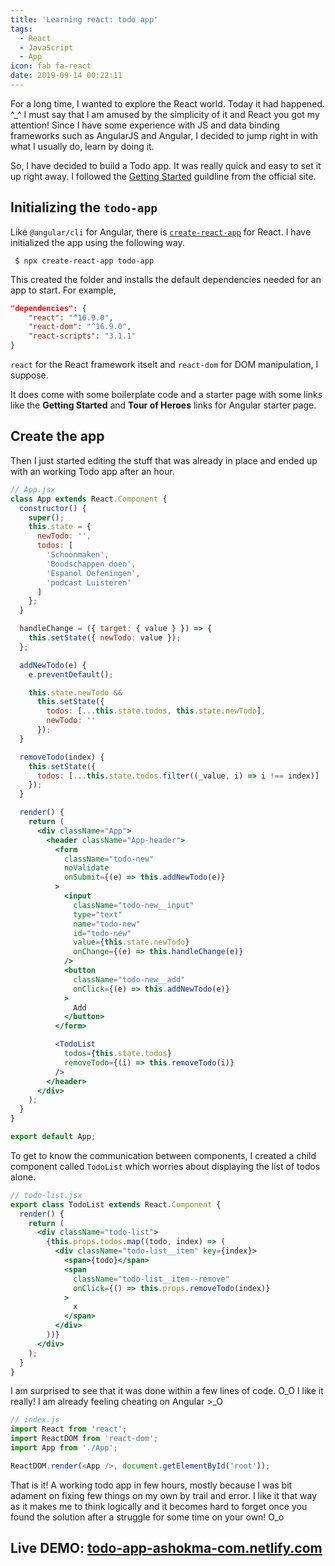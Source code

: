 ```yaml
---
title: 'Learning react: todo app'
tags:
  - React
  - JavaScript
  - App
icon: fab fa-react
date: 2019-09-14 00:22:11
---
```



For a long time, I wanted to explore the React world. Today it had happened. ^\_^ I must say that I am amused by the simplicity of it and React you got my attention! Since I have some experience with JS and data binding frameworks such as AngularJS and Angular, I decided to jump right in with what I usually do, learn by doing it.

So, I have decided to build a Todo app. It was really quick and easy to set it up right away. I followed the [Getting Started][1] guildline from the official site.

## Initializing the `todo-app`

Like `@angular/cli` for Angular, there is [`create-react-app`][2] for React. I have initialized the app using the following way.

```
 $ npx create-react-app todo-app
```

This created the folder and installs the default dependencies needed for an app to start. For example,

```json
"dependencies": {
    "react": "^16.9.0",
    "react-dom": "^16.9.0",
    "react-scripts": "3.1.1"
}
```

`react` for the React framework itselt and `react-dom` for DOM manipulation, I suppose.

It does come with some boilerplate code and a starter page with some links like the **Getting Started** and **Tour of Heroes** links for Angular starter page.

## Create the app

Then I just started editing the stuff that was already in place and ended up with an working Todo app after an hour.

```jsx
// App.jsx
class App extends React.Component {
  constructor() {
    super();
    this.state = {
      newTodo: '',
      todos: [
        'Schoonmaken',
        'Boodschappen doen',
        'Espanol Oefeningen',
        'podcast Luisteren'
      ]
    };
  }

  handleChange = ({ target: { value } }) => {
    this.setState({ newTodo: value });
  };

  addNewTodo(e) {
    e.preventDefault();

    this.state.newTodo &&
      this.setState({
        todos: [...this.state.todos, this.state.newTodo],
        newTodo: ''
      });
  }

  removeTodo(index) {
    this.setState({
      todos: [...this.state.todos.filter((_value, i) => i !== index)]
    });
  }

  render() {
    return (
      <div className="App">
        <header className="App-header">
          <form
            className="todo-new"
            noValidate
            onSubmit={(e) => this.addNewTodo(e)}
          >
            <input
              className="todo-new__input"
              type="text"
              name="todo-new"
              id="todo-new"
              value={this.state.newTodo}
              onChange={(e) => this.handleChange(e)}
            />
            <button
              className="todo-new__add"
              onClick={(e) => this.addNewTodo(e)}
            >
              Add
            </button>
          </form>

          <TodoList
            todos={this.state.todos}
            removeTodo={(i) => this.removeTodo(i)}
          />
        </header>
      </div>
    );
  }
}

export default App;
```

To get to know the communication between components, I created a child component called `TodoList` which worries about displaying the list of todos alone.

```jsx
// todo-list.jsx
export class TodoList extends React.Component {
  render() {
    return (
      <div className="todo-list">
        {this.props.todos.map((todo, index) => (
          <div className="todo-list__item" key={index}>
            <span>{todo}</span>
            <span
              className="todo-list__item--remove"
              onClick={() => this.props.removeTodo(index)}
            >
              x
            </span>
          </div>
        ))}
      </div>
    );
  }
}
```

I am surprised to see that it was done within a few lines of code. O_O I like it really! I am already feeling cheating on Angular >\_O

```js
// index.js
import React from 'react';
import ReactDOM from 'react-dom';
import App from './App';

ReactDOM.render(<App />, document.getElementById('root'));
```

That is it! A working todo app in few hours, mostly because I was bit adament on fixing few things on my own by trail and error. I like it that way as it makes me to think logically and it becomes hard to forget once you found the solution after a struggle for some time on your own! O_o

## Live DEMO: [todo-app-ashokma-com.netlify.com][3]

[1]: https://reactjs.org/docs/getting-started.html
[2]: https://create-react-app.dev/
[3]: https://todo-app-ashokma-com.netlify.com
